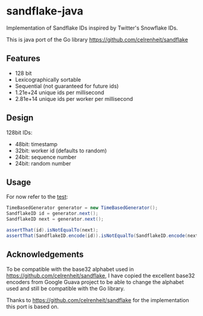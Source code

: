 # sandflake-java

Implementation of Sandflake IDs inspired by Twitter's Snowflake IDs.

This is java port of the Go library https://github.com/celrenheit/sandflake

## Features
 - 128 bit
 - Lexicographically sortable
 - Sequential (not guaranteed for future ids)
 - 1.21e+24 unique ids per millisecond
 - 2.81e+14 unique ids per worker per millisecond

## Design

128bit IDs:

- 48bit: timestamp
- 32bit: worker id (defaults to random)
- 24bit: sequence number
- 24bit: random number

## Usage

For now refer to the [test](https://github.com/esiqveland/sandflake-java/blob/master/src/test/java/com/github/esiqveland/sandflake/TimeBasedGeneratorTest.java#L15):

```java
TimeBasedGenerator generator = new TimeBasedGenerator();
SandflakeID id = generator.next();
SandflakeID next = generator.next();

assertThat(id).isNotEqualTo(next);
assertThat(SandflakeID.encode(id)).isNotEqualTo(SandflakeID.encode(next));
```


## Acknowledgements

To be compatible with the base32 alphabet used in https://github.com/celrenheit/sandflake,
I have copied the excellent base32 encoders from Google Guava project to be able to change the alphabet used and
still be compatible with the Go library.

Thanks to https://github.com/celrenheit/sandflake for the implementation this port is based on.
